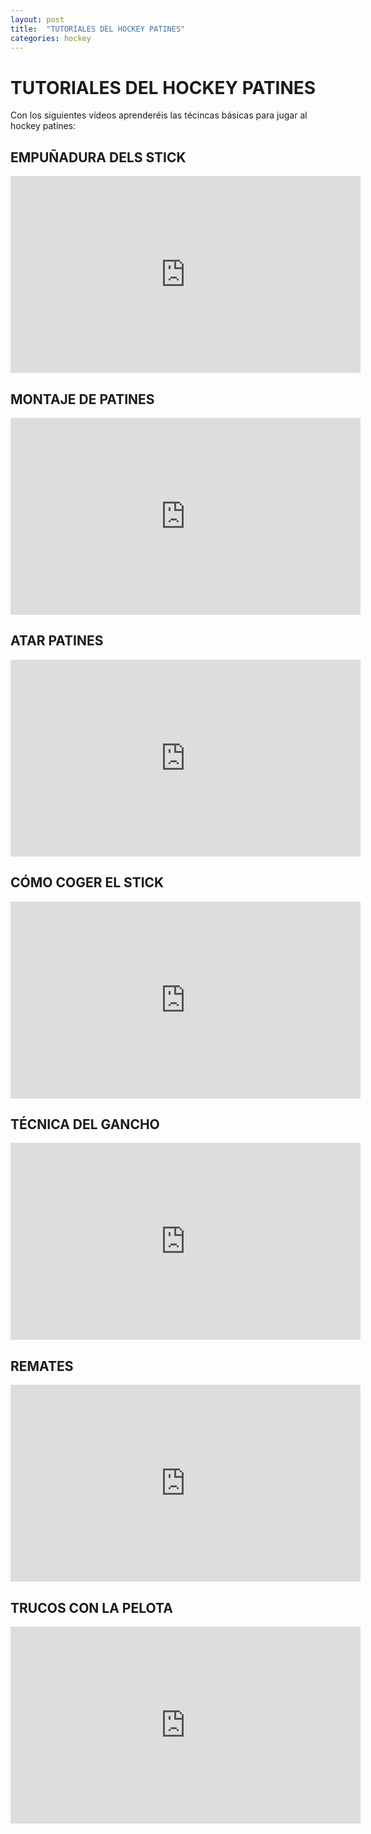 ```yaml
---
layout: post
title:  "TUTORIALES DEL HOCKEY PATINES"
categories: hockey
---
```


# TUTORIALES DEL HOCKEY PATINES

Con los siguientes vídeos aprenderéis las técincas básicas para jugar al hockey patines:

## EMPUÑADURA DELS STICK
<iframe width="560" height="315" src="https://www.youtube.com/embed/axqxmt2z5Kk" frameborder="0" allow="accelerometer; autoplay; encrypted-media; gyroscope; picture-in-picture" allowfullscreen></iframe>

## MONTAJE DE PATINES
<iframe width="560" height="315" src="https://www.youtube.com/embed/_q3W8TiNpEM" frameborder="0" allow="accelerometer; autoplay; encrypted-media; gyroscope; picture-in-picture" allowfullscreen></iframe>

## ATAR PATINES
<iframe width="560" height="315" src="https://www.youtube.com/embed/kRrRuYfh4b4" frameborder="0" allow="accelerometer; autoplay; encrypted-media; gyroscope; picture-in-picture" allowfullscreen></iframe>

## CÓMO COGER EL STICK
<iframe width="560" height="315" src="https://www.youtube.com/embed/xpS1suN_ei8" frameborder="0" allow="accelerometer; autoplay; encrypted-media; gyroscope; picture-in-picture" allowfullscreen></iframe>

## TÉCNICA DEL GANCHO
<iframe width="560" height="315" src="https://www.youtube.com/embed/TJFDkRwoqIs" frameborder="0" allow="accelerometer; autoplay; encrypted-media; gyroscope; picture-in-picture" allowfullscreen></iframe>

## REMATES
<iframe width="560" height="315" src="https://www.youtube.com/embed/Nme7w4ImL9c" frameborder="0" allow="accelerometer; autoplay; encrypted-media; gyroscope; picture-in-picture" allowfullscreen></iframe>

## TRUCOS CON LA PELOTA
<iframe width="560" height="315" src="https://www.youtube.com/embed/OKHk7KS5Rdk" frameborder="0" allow="accelerometer; autoplay; encrypted-media; gyroscope; picture-in-picture" allowfullscreen></iframe>
